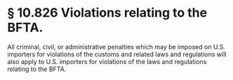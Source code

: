# § 10.826   Violations relating to the BFTA.

All criminal, civil, or administrative penalties which may be imposed on U.S. importers for violations of the customs and related laws and regulations will also apply to U.S. importers for violations of the laws and regulations relating to the BFTA.





